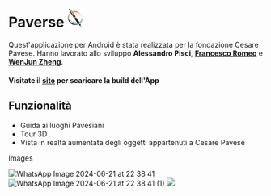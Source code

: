 # Paverse <img src="/./Assets/Images/Website/pen_logo.png" alt="logo" width="30"/>

Quest'applicazione per Android è stata realizzata per la fondazione Cesare Pavese. Hanno lavorato allo sviluppo **Alessandro Pisci**, **[Francesco Romeo](https://www.linkedin.com/)** e **[WenJun Zheng](https://github.com/WenJunZheng2001)**.<br>

#### Visitate il [sito](https://franzrome.github.io/Paverse/) per scaricare la build dell'App

## Funzionalità
- Guida ai luoghi Pavesiani
- Tour 3D
- Vista in realtà aumentata degli oggetti appartenuti a Cesare Pavese



Images

![WhatsApp Image 2024-06-21 at 22 38 41](https://github.com/WenJunZheng2001/Paverse/assets/159193779/4f4321a4-9bfe-4c38-8b68-157428fe454f)
![WhatsApp Image 2024-06-21 at 22 38 41 (1)](https://github.com/WenJunZheng2001/Paverse/assets/159193779/9635b0ad-f973-4114-95a4-49f9f3a6cc1f)
<img src="https://github.com/WenJunZheng2001/Paverse/blob/main/Assets/Images/read_me-images/ar-page.jpeg" width="200" />
